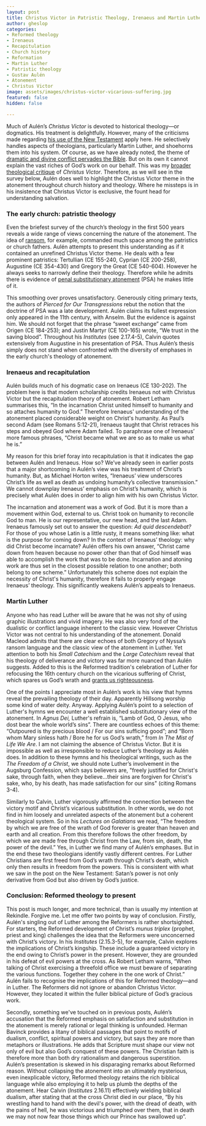 ```yaml
---
layout: post
title: Christus Victor in Patristic Theology, Irenaeus and Martin Luther
author: gheslop
categories:
- Reformed theology
- Irenaeus
- Recapitulation
- Church history
- Reformation
- Martin Luther
- Patristic theology
- Gustav Aulén
- Atonement
- Christus Victor
image: assets/images/christus-victor-vicarious-suffering.jpg
featured: false
hidden: false

---
```

Much of Aulén’s _Christus Victor_ is devoted to historical theology—or dogmatics. His treatment is delightfully. However, many of the criticisms made regarding [his use of the New Testament](https://rekindle.co.za/content/2020-07-22-christus-victor-new-testament "Christus Victor in New Testament") apply here. He selectively handles aspects of theologians, particularly Martin Luther, and shoehorns them into his system. Of course, as we have already noted, the theme of [dramatic and divine conflict pervades the Bible](https://rekindle.co.za/content/2020-07-01-christus-victor-strengths "Introducing Christus Victor"). But on its own it cannot explain the vast riches of God’s work on our behalf. This was my [broader theological critique](https://rekindle.co.za/content/2020-07-08-critique-christus-victor "Theological Critique Christ Victor") of _Christus Victor_. Therefore, as we will see in the survey below, Aulén does well to highlight the Christus Victor theme in the atonement throughout church history and theology. Where he missteps is in his insistence that Christus Victor is exclusive, the fount head for understanding salvation.

### The early church: patristic theology

Even the briefest survey of the church’s theology in the first 500 years reveals a wide range of views concerning the nature of the atonement. The idea of [ransom](https://rekindle.co.za/content/christus-victor-victory-without-deceit/ "Ransom theory atonement"), for example, commanded much space among the patristics or church fathers. Aulén attempts to present this understanding as if it contained an unrefined Christus Victor theme. He deals with a few prominent patristics: Tertullian (CE 155-240, Cyprian (CE 200-258), Augustine (CE 354-430) and Gregory the Great (CE 540-604). However he always seeks to narrowly define their theology. Therefore while he admits there is evidence of [penal substitutionary atonement](http://www.rekindle.co.za/content/book-review-the-forgotten-cross/ "Penal substitutionary atonement (PSA)") (PSA) he makes little of it.

This smoothing over proves unsatisfactory. Generously citing primary texts, the authors of _Pierced for Our Transgressions_ rebut the notion that the doctrine of PSA was a late development. Aulén claims its fullest expression only appeared in the 11th century, with Anselm. But the evidence is against him. We should not forget that the phrase “sweet exchange” came from Origen (CE 184-253); and Justin Martyr (CE 100-165) wrote, “We trust in the saving blood”. Throughout his _Institutes_ (see 2.17.4-5), Calvin quotes extensively from Augustine in his presentation of PSA. Thus Aulén’s thesis simply does not stand when confronted with the diversity of emphases in the early church's theology of atonement.

### Irenaeus and recapitulation

Aulén builds much of his dogmatic case on Irenaeus (CE 130-202). The problem here is that modern scholarship credits Irenaeus not with Christus Victor but the recapitulation theory of atonement. Robert Letham summarises this, “In the incarnation Christ united himself to humanity and so attaches humanity to God.” Therefore Irenaeus' understanding of the atonement placed considerable weight on Christ's humanity. As Paul’s second Adam (see Romans 5:12-21), Irenaeus taught that Christ retraces his steps and obeyed God where Adam failed. To paraphrase one of Irenaeus’ more famous phrases, “Christ became what we are so as to make us what he is.”

My reason for this brief foray into recapitulation is that it indicates the gap between Aulén and Irenaeus. How so? We’ve already seen in earlier posts that a major shortcoming in Aulén’s view was his treatment of Christ’s humanity. But, as Michael Horton writes, “Irenaeus’ view underscores Christ’s life as well as death as undoing humanity’s collective transmission.” We cannot downplay Irenaeus’ emphasis on Christ’s humanity, which is precisely what Aulén does in order to align him with his own Christus Victor.

The incarnation and atonement was a work of God. But it is more than a movement within God, external to us. Christ took on humanity to reconcile God to man. He is our representative, our new head, and the last Adam. Irenaeus famously set out to answer the question: _Ad quid descendebat?_ For those of you whose Latin is a little rusty, it means something like: what is the purpose for coming down? In the context of Irenaeus’ theology: why did Christ become incarnate? Aulén offers his own answer, “Christ came down from heaven because no power other than that of God himself was able to accomplish the work that was to be done. Incarnation and atoning work are thus set in the closest possible relation to one another; both belong to one scheme.” Unfortunately this scheme does not explain the necessity of Christ's humanity, therefore it fails to properly engage Irenaeus’ theology. This significantly weakens Aulén’s appeals to Irenaeus.

### Martin Luther

Anyone who has read Luther will be aware that he was not shy of using graphic illustrations and vivid imagery. He was also very fond of the dualistic or conflict language inherent to the classic view. However Christus Victor was not central to his understanding of the atonement. Donald Macleod admits that there are clear echoes of both Gregory of Nyssa’s ransom language and the classic view of the atonement in Luther. Yet attention to both his _Small Catechism_ and the _Large Catechism_ reveal that his theology of deliverance and victory was far more nuanced than Aulén suggests. Added to this is the Reformed tradition's celebration of Luther for refocusing the 16th century church on the vicarious suffering of Christ, which spares us God’s wrath and [grants us righteousness](https://rekindle.co.za/content/romans-the-righteousness-of-god/ "Imputed Righteousness in Romans and Luther").

One of the points I appreciate most in Aulén’s work is his view that hymns reveal the prevailing theology of their day. Apparently Hillsong worship some kind of water deity. Anyway. Applying Aulén’s point to a selection of Luther's hymns we encounter a well established substitutionary view of the atonement. In _Agnus Dei,_ Luther's refrain is, “Lamb of God, O Jesus, who dost bear the whole world’s sins”. There are countless echoes of this theme: “Outpoured is thy precious blood / For our sins sufficing good”; and “Born whom Mary sinless hath / Bore he for us God’s wrath,” from _In The Mist of Life We Are_. I am not claiming the absence of Christus Victor. But it is impossible as well as irresponsible to reduce Luther’s theology as Aulén does. In addition to these hymns and his theological writings, such as the _The Freedom of a Christ_, we should note Luther’s involvement in the Augsburg Confession, which says believers are, "freely justified for Christ's sake, through faith, when they believe...their sins are forgiven for Christ's sake, who, by his death, has made satisfaction for our sins" (citing Romans 3-4).

Similarly to Calvin, Luther vigorously affirmed the connection between the victory motif and Christ’s vicarious substitution. In other words, we do not find in him loosely and unrelated aspects of the atonement but a coherent theological system. So in his _Lectures on Galatians_ we read, “The freedom by which we are free of the wrath of God forever is greater than heaven and earth and all creation. From this therefore follows the other freedom, by which we are made free through Christ from the Law, from sin, death, the power of the devil.” Yes, in Luther we find many of Aulén’s emphases. But in the end these two theologians identify vastly different centres. For Luther Christians are first freed from God’s wrath through Christ’s death, which only then results in freedom from the powers. This is consistent with what we saw in the post on the New Testament: Satan’s power is not only derivative from God but also driven by God’s justice.

### Conclusion: Reformed theology to present

This post is much longer, and more technical, than is usually my intention at Rekindle. Forgive me. Let me offer two points by way of conclusion. Firstly, Aulén's singling out of Luther among the Reformers is rather shortsighted. For starters, the Reformed development of Christ’s _munus triplex_ (prophet, priest and king) challenges the idea that the Reformers were unconcerned with Christ’s victory. In his _Institutes_ (2.15.3-5), for example, Calvin explores the implications of Christ’s kingship. These include a guaranteed victory in the end owing to Christ’s power in the present. However, they are grounded in his defeat of evil powers at the cross. As Robert Letham warns, “When talking of Christ exercising a threefold office we must beware of separating the various functions. Together they cohere in the one work of Christ.” Aulén fails to recognise the implications of this for Reformed theology—and in Luther. The Reformers did not ignore or abandon Christus Victor. However, they located it within the fuller biblical picture of God’s gracious work.

Secondly, something we've touched on in previous posts, Aulén’s accusation that the Reformed emphasis on satisfaction and substitution in the atonement is merely rational or legal thinking is unfounded. Herman Bavinck provides a litany of biblical passages that point to motifs of dualism, conflict, spiritual powers and victory, but says they are more than metaphors or illustrations. He adds that Scripture must shape our view not only of evil but also God’s conquest of these powers. The Christian faith is therefore more than both dry rationalism and dangerous superstition. Aulén’s presentation is skewed in his disparaging remarks about Reformed reason. Without collapsing the atonement into an ultimately mysterious, even inexplicable victory, Reformed theology retains the rich biblical language while also employing it to help us plumb the depths of the atonement. Hear Calvin (_Institutes_ 2.16.11) effectively wielding biblical dualism, after stating that at the cross Christ died in our place, “By his wrestling hand to hand with the devil's power, with the dread of death, with the pains of hell, he was victorious and triumphed over them, that in death we may not now fear those things which our Prince has swallowed up”.